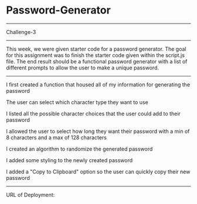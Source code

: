 # Password-Generator
***
Challenge-3
***
This week, we were given starter code for a password generator. The goal for this assignment was to finish the starter code given within the script.js file. The end result should be a functional password generator with a list of different prompts to allow the user to make a unique password. 
***
I first created a function that housed all of my information for generating the password 

The user can select which character type they want to use

I listed all the possible character choices that the user could add to their password

I allowed the user to select how long they want their password with a min of 8 characters and a max of 128 characters 

I created an algorithm to randomize the generated password

I added some styling to the newly created password

I added a "Copy to Clipboard" option so the user can quickly copy their new password
***
URL of Deployment: 
